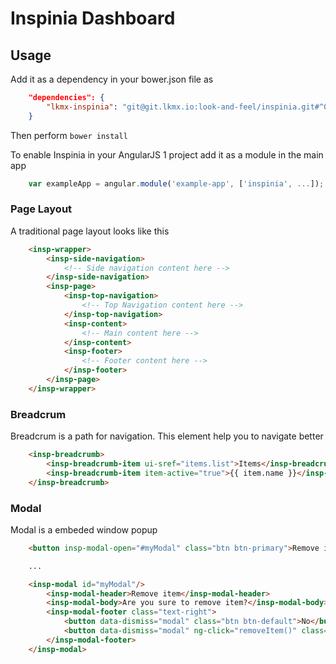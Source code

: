 # Inspinia Dashboard

## Usage

Add it as a dependency in your bower.json file as

```json
    "dependencies": {
        "lkmx-inspinia": "git@git.lkmx.io:look-and-feel/inspinia.git#^0.2.2",
    }
```

Then perform `bower install`

To enable Inspinia in your AngularJS 1 project add it as a module in the main app

```javascript
    var exampleApp = angular.module('example-app', ['inspinia', ...]);
```

### Page Layout

A traditional page layout looks like this

```html
    <insp-wrapper>
        <insp-side-navigation>
            <!-- Side navigation content here -->
        </insp-side-navigation>
        <insp-page>
            <insp-top-navigation>
                <!-- Top Navigation content here -->
            </insp-top-navigation>
            <insp-content>
                <!-- Main content here -->
            </insp-content>
            <insp-footer>
                <!-- Footer content here -->
            </insp-footer>
        </insp-page>
    </insp-wrapper>
```

### Breadcrum

Breadcrum is a path for navigation. This element help you to navigate better

```html
    <insp-breadcrumb>
        <insp-breadcrumb-item ui-sref="items.list">Items</insp-breadcrumb-item>
        <insp-breadcrumb-item item-active="true">{{ item.name }}</insp-breadcrumb-item>
    </insp-breadcrumb>
```

### Modal

Modal is a embeded window popup

```html
    <button insp-modal-open="#myModal" class="btn btn-primary">Remove item</button>

    ...

    <insp-modal id="myModal"/>
        <insp-modal-header>Remove item</insp-modal-header>
        <insp-modal-body>Are you sure to remove item?</insp-modal-body>
        <insp-modal-footer class="text-right">
            <button data-dismiss="modal" class="btn btn-default">No</button>
            <button data-dismiss="modal" ng-click="removeItem()" class="btn btn-primary">Yes</button>
        </insp-modal-footer>
    </insp-modal>
```